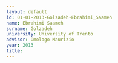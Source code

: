 ```yaml
---
layout: default 
id: 01-01-2013-Golzadeh-Ebrahimi_Saameh
name: Ebrahimi Saameh
surname: Golzadeh
university: University of Trento
advisor: Omologo Maurizio
year: 2013
title: 
---
```

